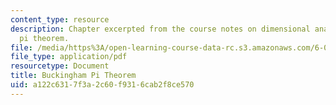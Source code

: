 ```yaml
---
content_type: resource
description: Chapter excerpted from the course notes on dimensional analysis and Buckingham's
  pi theorem.
file: /media/https%3A/open-learning-course-data-rc.s3.amazonaws.com/6-055j-the-art-of-approximation-in-science-and-engineering-spring-2008/a122c6317f3a2c60f9316cab2f8ce570_apr14b.pdf
file_type: application/pdf
resourcetype: Document
title: Buckingham Pi Theorem
uid: a122c631-7f3a-2c60-f931-6cab2f8ce570
---
```

